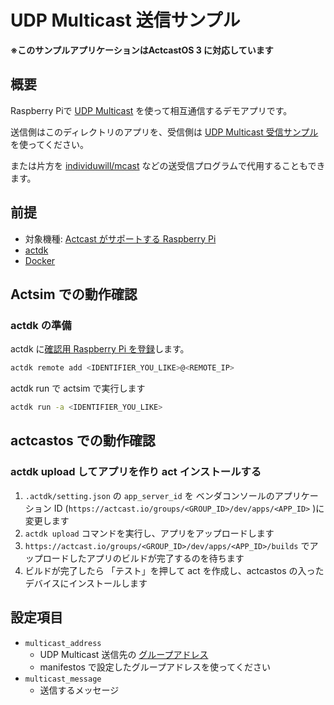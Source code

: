 # UDP Multicast 送信サンプル


**※このサンプルアプリケーションはActcastOS 3 に対応しています**


## 概要

Raspberry Piで [UDP Multicast](https://ja.wikipedia.org/wiki/IP%E3%83%9E%E3%83%AB%E3%83%81%E3%82%AD%E3%83%A3%E3%82%B9%E3%83%88) を使って相互通信するデモアプリです。

送信側はこのディレクトリのアプリを、受信側は [UDP Multicast 受信サンプル](../mcast-receiver) を使ってください。

または片方を [individuwill/mcast](https://github.com/individuwill/mcast) などの送受信プログラムで代用することもできます。

## 前提

- 対象機種: [Actcast がサポートする Raspberry Pi](https://actcast.io/docs/ja/SupportedDevices/RaspberryPi/)
- [actdk](https://actcast.io/docs/ja/ForVendor/ApplicationDevelopment/GettingStarted/ActDK/)
- [Docker](https://www.docker.com/)


## Actsim での動作確認

### actdk の準備

actdk に[確認用 Raspberry Pi を登録](https://actcast.io/docs/ja/ForVendor/ApplicationDevelopment/GettingStarted/TestInLocalDevice/#%e7%a2%ba%e8%aa%8d%e7%94%a8-raspberry-pi-%e3%81%ae%e7%99%bb%e9%8c%b2)します。

```bash
actdk remote add <IDENTIFIER_YOU_LIKE>@<REMOTE_IP>
```

actdk run で actsim で実行します

```bash
actdk run -a <IDENTIFIER_YOU_LIKE>
```


## actcastos での動作確認

### actdk upload してアプリを作り act インストールする

1. `.actdk/setting.json` の `app_server_id` を ベンダコンソールのアプリケーション ID (`https://actcast.io/groups/<GROUP_ID>/dev/apps/<APP_ID>`
)に変更します
2. `actdk upload` コマンドを実行し、アプリをアップロードします
3. `https://actcast.io/groups/<GROUP_ID>/dev/apps/<APP_ID>/builds` でアップロードしたアプリのビルドが完了するのを待ちます
4. ビルドが完了したら 「テスト」を押して act を作成し、actcastos の入ったデバイスにインストールします

## 設定項目

- `multicast_address`
  - UDP Multicast 送信先の [グループアドレス](https://ja.wikipedia.org/wiki/IP%E3%83%9E%E3%83%AB%E3%83%81%E3%82%AD%E3%83%A3%E3%82%B9%E3%83%88#IP%E3%83%9E%E3%83%AB%E3%83%81%E3%82%AD%E3%83%A3%E3%82%B9%E3%83%88%E3%82%B0%E3%83%AB%E3%83%BC%E3%83%97%E3%82%A2%E3%83%89%E3%83%AC%E3%82%B9)
  - manifestos で設定したグループアドレスを使ってください
- `multicast_message`
  - 送信するメッセージ
